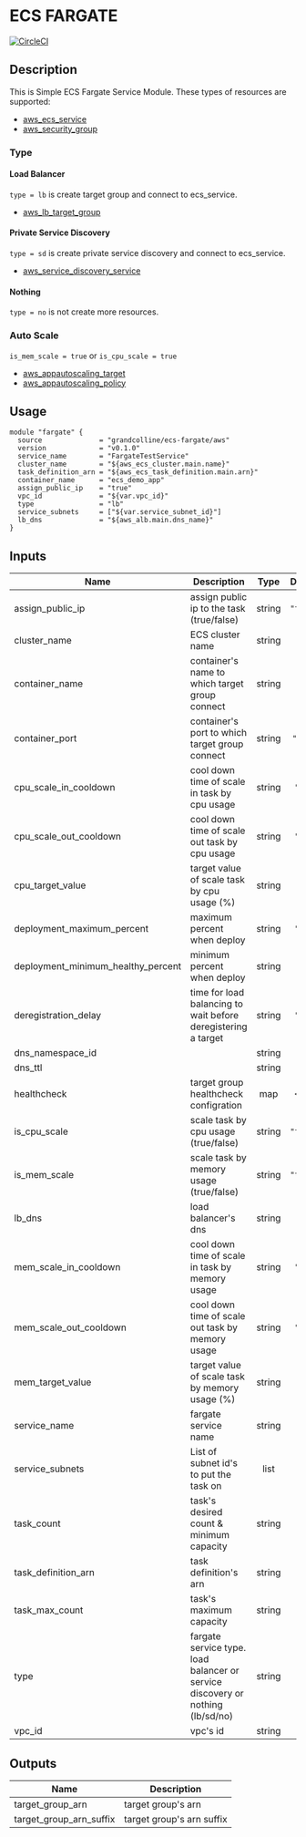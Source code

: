 # ECS FARGATE

[![CircleCI]([![CircleCI](https://circleci.com/gh/grandcolline/terraform-aws-ecs-fargate.svg?style=svg&circle-token=42668f1630acdc12ee0b751c880a4424c5c566c1)](https://circleci.com/gh/grandcolline/terraform-aws-ecs-fargate))](https://circleci.com/gh/grandcolline/terraform-aws-ecs-fargate)

## Description

This is Simple ECS Fargate Service Module.
These types of resources are supported:
* [aws\_ecs\_service](https://www.terraform.io/docs/providers/aws/r/ecs_service.html)
* [aws\_security\_group](https://www.terraform.io/docs/providers/aws/r/security_group.html)

### Type

#### Load Balancer

`type = lb` is create target group and connect to ecs\_service.
* [aws\_lb\_target\_group](https://www.terraform.io/docs/providers/aws/r/lb_target_group.html)

#### Private Service Discovery

`type = sd` is create private service discovery and connect to ecs\_service.
* [aws\_service\_discovery\_service](https://www.terraform.io/docs/providers/aws/r/service_discovery_service.html)

#### Nothing

`type = no` is not create more resources.

### Auto Scale

`is_mem_scale = true` or `is_cpu_scale = true`

* [aws\_appautoscaling\_target](https://www.terraform.io/docs/providers/aws/r/appautoscaling_target.html)
* [aws\_appautoscaling\_policy](https://www.terraform.io/docs/providers/aws/r/appautoscaling_policy.html)

## Usage

```hcl
module "fargate" {
  source              = "grandcolline/ecs-fargate/aws"
  version             = "v0.1.0"
  service_name        = "FargateTestService"
  cluster_name        = "${aws_ecs_cluster.main.name}"
  task_definition_arn = "${aws_ecs_task_definition.main.arn}"
  container_name      = "ecs_demo_app"
  assign_public_ip    = "true"
  vpc_id              = "${var.vpc_id}"
  type                = "lb"
  service_subnets     = ["${var.service_subnet_id}"]
  lb_dns              = "${aws_alb.main.dns_name}"
}
```

## Inputs

| Name | Description | Type | Default | Required |
|------|-------------|:----:|:-----:|:-----:|
| assign\_public\_ip | assign public ip to the task (true/false) | string | `"false"` | no |
| cluster\_name | ECS cluster name | string | n/a | yes |
| container\_name | container's name to which target group connect | string | `""` | no |
| container\_port | container's port to which target group connect | string | `"8080"` | no |
| cpu\_scale\_in\_cooldown | cool down time of scale in task by cpu usage | string | `"300"` | no |
| cpu\_scale\_out\_cooldown | cool down time of scale out task by cpu usage | string | `"300"` | no |
| cpu\_target\_value | target value of scale task by cpu usage (%) | string | `"40"` | no |
| deployment\_maximum\_percent | maximum percent when deploy | string | `"200"` | no |
| deployment\_minimum\_healthy\_percent | minimum percent when deploy | string | `"50"` | no |
| deregistration\_delay | time for load balancing to wait before deregistering a target | string | `"300"` | no |
| dns\_namespace\_id || string | `""` | no |
| dns\_ttl || string | `"10"` | no |
| healthcheck | target group healthcheck configration | map | `<map>` | no |
| is\_cpu\_scale | scale task by cpu usage (true/false) | string | `"false"` | no |
| is\_mem\_scale | scale task by memory usage (true/false) | string | `"false"` | no |
| lb\_dns | load balancer's dns | string | `""` | no |
| mem\_scale\_in\_cooldown | cool down time of scale in task by memory usage | string | `"300"` | no |
| mem\_scale\_out\_cooldown | cool down time of scale out task by memory usage | string | `"300"` | no |
| mem\_target\_value | target value of scale task by memory usage (%) | string | `"40"` | no |
| service\_name | fargate service name | string | n/a | yes |
| service\_subnets | List of subnet id's to put the task on | list | n/a | yes |
| task\_count | task's desired count & minimum capacity | string | `"1"` | no |
| task\_definition\_arn | task definition's arn | string | n/a | yes |
| task\_max\_count | task's maximum capacity | string | `"2"` | no |
| type | fargate service type. load balancer or service discovery or nothing (lb/sd/no) | string | `"no"` | no |
| vpc\_id | vpc's id | string | n/a | yes |

## Outputs

| Name | Description |
|------|-------------|
| target\_group\_arn | target group's arn |
| target\_group\_arn\_suffix | target group's arn suffix |

